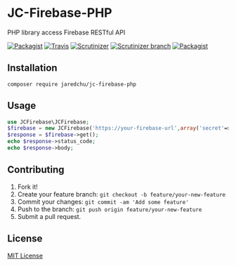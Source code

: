 # JC-Firebase-PHP
PHP library access Firebase RESTful API

[![Packagist](https://img.shields.io/packagist/v/jaredchu/JC-Firebase-PHP.svg)](https://packagist.org/packages/jaredchu/jc-firebase-php)
[![Travis](https://img.shields.io/travis/rust-lang/rust.svg)](https://travis-ci.org/jaredchu/JC-Firebase-PHP)
[![Scrutinizer](https://img.shields.io/scrutinizer/g/jaredchu/JC-Firebase-PHP.svg)](https://scrutinizer-ci.com/g/jaredchu/JC-Firebase-PHP/)
[![Scrutinizer branch](https://img.shields.io/scrutinizer/coverage/g/jaredchu/JC-Firebase-PHP/master.svg)](https://scrutinizer-ci.com/g/jaredchu/JC-Firebase-PHP/)
[![Packagist](https://img.shields.io/packagist/l/jaredchu/JC-Firebase-PHP.svg)](https://packagist.org/packages/jaredchu/jc-firebase-php)

## Installation
`composer require jaredchu/jc-firebase-php`

## Usage
```php
use JCFirebase\JCFirebase;
$firebase = new JCFirebase('https://your-firebase-url',array('secret'=>'xxx','uid'=>'xxx'));
$response = $firebase->get();
echo $response->status_code;
echo $response->body;
```

## Contributing
1. Fork it!
2. Create your feature branch: `git checkout -b feature/your-new-feature`
3. Commit your changes: `git commit -am 'Add some feature'`
4. Push to the branch: `git push origin feature/your-new-feature`
5. Submit a pull request.

## License
[MIT License](https://github.com/jaredchu/JC-Firebase-PHP/blob/master/README.md)
